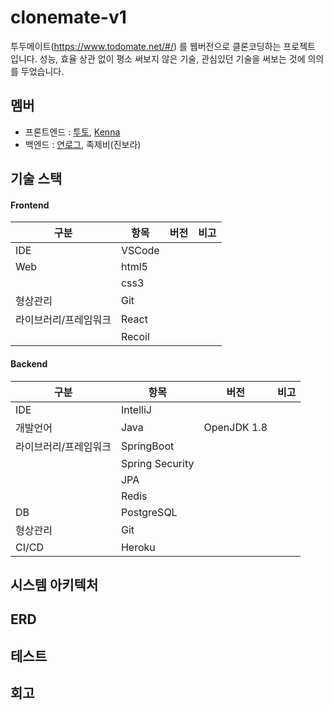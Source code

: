 # clonemate-v1
투두메이트(https://www.todomate.net/#/) 를 웹버전으로 클론코딩하는 프로젝트 입니다. 성능, 효율 상관 없이 평소 써보지 않은 기술, 관심있던 기술을 써보는 것에 의의를 두었습니다.

## 멤버
- 프론트엔드 : [투토](https://github.com/sookm), [Kenna](https://github.com/kenna-hwa)
- 백엔드 : [연로그](https://github.com/yeon-06), 족제비(진보라)

## 기술 스택
#### Frontend
|구분|항목|버전|비고|
|---|---|---|---|
|IDE|VSCode|||
|Web|html5|||
||css3||
|형상관리|Git||
|라이브러리/프레임워크|React||
||Recoil||

#### Backend
|구분|항목|버전|비고|
|---|---|---|---|
|IDE|IntelliJ|||
|개발언어|Java|OpenJDK 1.8||
|라이브러리/프레임워크|SpringBoot|||
||Spring Security||
||JPA||
||Redis||
|DB|PostgreSQL||
|형상관리|Git||
|CI/CD|Heroku||

## 시스템 아키텍처

## ERD

## 테스트

## 회고
